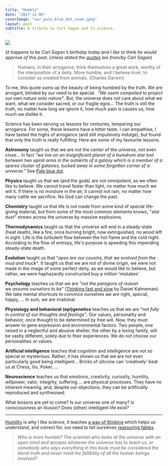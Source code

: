 ```yaml
---
title: "Humble"
date: "2017-11-06"
coverImage: "our_pale_blue_dot_zoom.jpeg"
layout: post
subtitle: A tribute to Carl Sagan and to science.
---
```


![]({{site.baseurl}}/images/{{page.coverImage}})

(_it happens to be Carl Sagan's birthday today and I like to think he would approve of this post. Unless stated the [quotes](https://www.goodreads.com/author/quotes/10538.Carl_Sagan) are from/by Carl Sagan_)

> Humans, in their arrogance, think themselves a great work, worthy of the interposition of a deity. More humble, and I believe truer, to consider us created from animals. (Charles Darwin)

To me, this quote sums up the beauty of being humbled by the truth. We are arrogant, blinded by our need to be special.  _"We seem compelled to project our own nature onto nature"_. But, the universe does not care about what we want, what we consider sacred, or our fragile egos... The truth is still the truth, no matter how long we ignore it, how much pain is causes us, how much we dislike it.

Science has been serving us lessons for centuries, tempering our arrogance. For some, these lessons have a bitter taste. I can empathise, I have tasted the highs of arrogance (and still impulsively indulge), but found that only the truth is really fulfilling. Here are some of my favourite lessons.

**Astronomy** taught us that we are not the center of the universe, not even close... In fact _"we live on an insignificant planet of a humdrum star lost between two spiral arms in the outskirts of a galaxy which is a member of a sparse cluster of galaxies, tucked away in some forgotten corner of a universe."_ See [Pale blue dot](https://www.youtube.com/watch?v=wupToqz1e2g).

**Physics** taught us that we (and the gods) are not omnipotent, as we often like to believe. We cannot travel faster than light, no matter how much we will it. If there is no moisture in the air, it cannot not rain, no matter how many cattle we sacrifice. No God can change the past.

**Chemistry** taught us that life is not made from some kind of special life-giving material, but from some of the most common elements known, "_star dust"_ strewn across the universe by massive explosions.

**Thermodynamics** taught us that the universe will end in a steady-state (heat death), like a fire, once burning bright, now extinguished, no wood left in sight. Life is the turbulent flow between the hot flame and the cold night. According to the flow of entropy, life's purpose is speeding this impending steady-state death.

**Evolution** taught us that "_apes are our cousins, that we evolved from the mud and muck"_. It taught us that we are not of divine origin, we were not made in the image of some perfect deity, as we would like to believe, but rather, we were haphazardly constructed buy a million 'mistakes'.

**Psychology** teaches us that we are "_not the paragons of reason we assume ourselves to be_" ([Thinking fast and slow](https://www.goodreads.com/book/show/11468377-thinking-fast-and-slow) by Daniel Kahneman). We take mental shortcuts to convince ourselves we are right, special, happy, ... In sum, we are irrational.

**Physiology and behavioral** **(epi)genetics** teaches us that we are "_not_ _fully in control of our thoughts and feelings"_**.** Our values, personality and behavior, once thought to be determined by free will. Now, they must answer to gene expression and environmental factors. Two people, one raised in a neglectful and abusive shelter, the other by a loving family, will be vastly different, solely due to their experiences. We do not choose our personalities or values.

**Artificial intelligence** teaches that cognition and intelligence are not so special or mysterious. Rather, it has shown us that we are not even particularly good being intelligent... Bricks of silicone can 'creatively' beat us at Chess, Go, Poker, ...

**Neuroscience** teaches us that emotions, creativity, curiosity, humility, willpower, valor, integrity, suffering ... are physical processes. They have no inherent meaning, and, despite our objections, they can be artificially reproduced and synthesised.

What lessons are yet to come? Is our universe one of many? Is consciousness an illusion? Does (other) intelligent life exist?

* * *

[Humility](https://www.youtube.com/watch?v=o8GA2w-qrcg) is why I like science, it teaches [a way of thinking](https://www.youtube.com/watch?v=J1cNaFG1VII) which helps us understand, and correct for, our need to tell ourselves [reassuring fables](https://www.youtube.com/watch?v=Sd4jTUF3CLo).

> _Who is more humble? The scientist who looks at the universe with an open mind and accepts whatever the universe has to teach us, or somebody who says everything in this book must be considered the literal truth and never mind the fallibility of all the human beings involved?_
